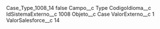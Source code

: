 <?xml version="1.0" encoding="UTF-8"?>
<CustomMetadata xmlns="http://soap.sforce.com/2006/04/metadata" xmlns:xsi="http://www.w3.org/2001/XMLSchema-instance" xmlns:xsd="http://www.w3.org/2001/XMLSchema">
    <label>Case_Type_1008_14</label>
    <protected>false</protected>
    <values>
        <field>Campo__c</field>
        <value xsi:type="xsd:string">Type</value>
    </values>
    <values>
        <field>CodigoIdioma__c</field>
        <value xsi:nil="true"/>
    </values>
    <values>
        <field>IdSistemaExterno__c</field>
        <value xsi:type="xsd:string">1008</value>
    </values>
    <values>
        <field>Objeto__c</field>
        <value xsi:type="xsd:string">Case</value>
    </values>
    <values>
        <field>ValorExterno__c</field>
        <value xsi:type="xsd:string">1</value>
    </values>
    <values>
        <field>ValorSalesforce__c</field>
        <value xsi:type="xsd:string">14</value>
    </values>
</CustomMetadata>
